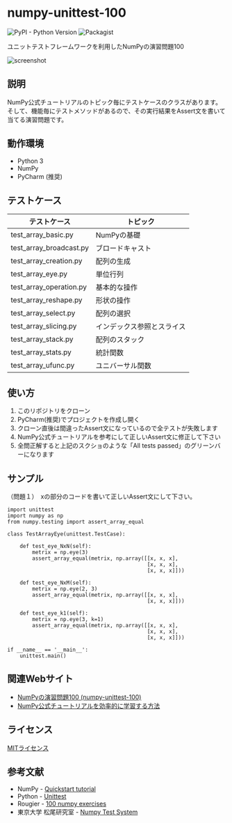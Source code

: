 # numpy-unittest-100
![PyPI - Python Version](https://img.shields.io/pypi/pyversions/Django.svg)
![Packagist](https://img.shields.io/packagist/l/doctrine/orm.svg)

ユニットテストフレームワークを利用したNumPyの演習問題100

![screenshot](https://user-images.githubusercontent.com/7298626/46901704-35376e00-cef3-11e8-81de-039408699990.png)

## 説明
NumPy公式チュートリアルのトピック毎にテストケースのクラスがあります。  
そして、機能毎にテストメソッドがあるので、その実行結果をAssert文を書いて当てる演習問題です。

## 動作環境
* Python 3
* NumPy
* PyCharm (推奨)

## テストケース
| テストケース | トピック |
----|---- 
| test_array_basic.py | NumPyの基礎 |
| test_array_broadcast.py | ブロードキャスト |
| test_array_creation.py | 配列の生成 |
| test_array_eye.py | 単位行列 |
| test_array_operation.py | 基本的な操作 |
| test_array_reshape.py | 形状の操作 |
| test_array_select.py | 配列の選択 |
| test_array_slicing.py | インデックス参照とスライス |
| test_array_stack.py | 配列のスタック |
| test_array_stats.py | 統計関数 |
| test_array_ufunc.py | ユニバーサル関数 |

## 使い方
1. このリポジトリをクローン
1. PyCharm(推奨)でプロジェクトを作成し開く
1. クローン直後は間違ったAssert文になっているので全テストが失敗します
1. NumPy公式チュートリアルを参考にして正しいAssert文に修正して下さい
1. 全問正解すると上記のスクショのような「All tests passed」のグリーンバーになります

## サンプル
（問題１）　xの部分のコードを書いて正しいAssert文にして下さい。
~~~
import unittest
import numpy as np
from numpy.testing import assert_array_equal

class TestArrayEye(unittest.TestCase):

    def test_eye_NxN(self):
        metrix = np.eye(3)
        assert_array_equal(metrix, np.array([[x, x, x],
                                             [x, x, x],
                                             [x, x, x]]))

    def test_eye_NxM(self):
        metrix = np.eye(2, 3)
        assert_array_equal(metrix, np.array([[x, x, x],
                                             [x, x, x]]))
    
    def test_eye_k1(self):
        metrix = np.eye(3, k=1)
        assert_array_equal(metrix, np.array([[x, x, x],
                                             [x, x, x],
                                             [x, x, x]]))

if __name__ == '__main__':
    unittest.main()
~~~

## 関連Webサイト
* [NumPyの演習問題100 (numpy-unittest-100)](https://note.mu/fookiemonster/n/n17276af88b7f)
* [NumPy公式チュートリアルを効率的に学習する方法](https://note.mu/fookiemonster/n/n7ce86785271f)

## ライセンス
[MITライセンス](https://github.com/tcnksm/tool/blob/master/LICENCE)

## 参考文献
* NumPy - [Quickstart tutorial](https://docs.scipy.org/doc/numpy/user/quickstart.html)
* Python - [Unittest](https://docs.python.jp/3/library/unittest.html)
* Rougier - [100 numpy exercises](https://github.com/rougier/numpy-100)
* 東京大学 松尾研究室 - [Numpy Test System](https://weblab.t.u-tokyo.ac.jp/)
